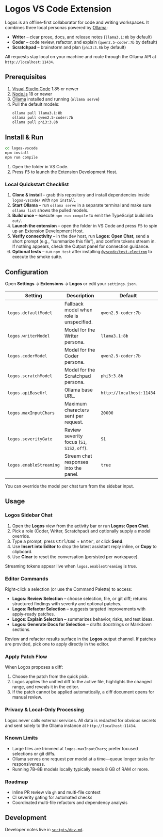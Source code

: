 # Logos VS Code Extension

Logos is an offline-first collaborator for code and writing workspaces. It combines three local personas powered by [Ollama](https://ollama.com):

- **Writer** – clear prose, docs, and release notes (`llama3.1:8b` by default)
- **Coder** – code review, refactor, and explain (`qwen2.5-coder:7b` by default)
- **Scratchpad** – brainstorm and plan (`phi3:3.8b` by default)

All requests stay local on your machine and route through the Ollama API at `http://localhost:11434`.

## Prerequisites

1. [Visual Studio Code](https://code.visualstudio.com/) 1.85 or newer
2. [Node.js](https://nodejs.org/) 18 or newer
3. [Ollama](https://ollama.com/) installed and running (`ollama serve`)
4. Pull the default models:
   ```bash
   ollama pull llama3.1:8b
   ollama pull qwen2.5-coder:7b
   ollama pull phi3:3.8b
   ```

## Install & Run

```bash
cd logos-vscode
npm install
npm run compile
```

1. Open the folder in VS Code.
2. Press <kbd>F5</kbd> to launch the Extension Development Host.

### Local Quickstart Checklist

1. **Clone & install** – grab this repository and install dependencies inside `logos-vscode/` with `npm install`.
2. **Start Ollama** – run `ollama serve` in a separate terminal and make sure `ollama list` shows the pulled models.
3. **Build once** – execute `npm run compile` to emit the TypeScript build into `out/`.
4. **Launch the extension** – open the folder in VS Code and press <kbd>F5</kbd> to spin up an Extension Development Host.
5. **Verify connectivity** – in the dev host, run **Logos: Open Chat**, send a short prompt (e.g., “summarize this file”), and confirm tokens stream in. If nothing appears, check the Output panel for connection guidance.
6. **Optional tests** – run `npm test` after installing [`@vscode/test-electron`](https://code.visualstudio.com/api/working-with-extensions/testing-extension) to execute the smoke suite.


## Configuration

Open **Settings → Extensions → Logos** or edit your `settings.json`.

| Setting | Description | Default |
| ------- | ----------- | ------- |
| `logos.defaultModel` | Fallback model when role is unspecified. | `qwen2.5-coder:7b` |
| `logos.writerModel` | Model for the Writer persona. | `llama3.1:8b` |
| `logos.coderModel` | Model for the Coder persona. | `qwen2.5-coder:7b` |
| `logos.scratchModel` | Model for the Scratchpad persona. | `phi3:3.8b` |
| `logos.apiBaseUrl` | Ollama base URL. | `http://localhost:11434` |
| `logos.maxInputChars` | Maximum characters sent per request. | `20000` |
| `logos.severityGate` | Review severity focus (`S1`, `S1S2`, `off`). | `S1` |
| `logos.enableStreaming` | Stream chat responses into the panel. | `true` |

You can override the model per chat turn from the sidebar input.

## Usage

### Logos Sidebar Chat

1. Open the **Logos** view from the activity bar or run **Logos: Open Chat**.
2. Pick a role (Coder, Writer, Scratchpad) and optionally supply a model override.
3. Type a prompt, press <kbd>Ctrl</kbd>/<kbd>Cmd</kbd> + <kbd>Enter</kbd>, or click **Send**.
4. Use **Insert into Editor** to drop the latest assistant reply inline, or **Copy** to clipboard.
5. Use **Clear** to reset the conversation (persisted per workspace).

Streaming tokens appear live when `logos.enableStreaming` is true.

### Editor Commands

Right-click a selection (or use the Command Palette) to access:

- **Logos: Review Selection** – choose selection, file, or git diff; returns structured findings with severity and optional patches.
- **Logos: Refactor Selection** – suggests targeted improvements with apply-ready patches.
- **Logos: Explain Selection** – summarizes behavior, risks, and test ideas.
- **Logos: Generate Docs for Selection** – drafts docstrings or Markdown sections.

Review and refactor results surface in the **Logos** output channel. If patches are provided, pick one to apply directly in the editor.

### Apply Patch Flow

When Logos proposes a diff:

1. Choose the patch from the quick pick.
2. Logos applies the unified diff to the active file, highlights the changed range, and reveals it in the editor.
3. If the patch cannot be applied automatically, a diff document opens for manual review.

### Privacy & Local-Only Processing

Logos never calls external services. All data is redacted for obvious secrets and sent solely to the Ollama instance at `http://localhost:11434`.

### Known Limits

- Large files are trimmed at `logos.maxInputChars`; prefer focused selections or git diffs.
- Ollama serves one request per model at a time—queue longer tasks for responsiveness.
- Running 7B–8B models locally typically needs 8 GB of RAM or more.

### Roadmap

- Inline PR review via `gh` and multi-file context
- CI severity gating for automated checks
- Coordinated multi-file refactors and dependency analysis

## Development

Developer notes live in [`scripts/dev.md`](scripts/dev.md).
